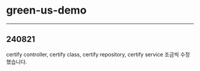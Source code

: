 # green-us-demo
---
240821<br>
---
certify controller, certify class, certify repository, certify service 조금씩 수정했습니다.<br>
